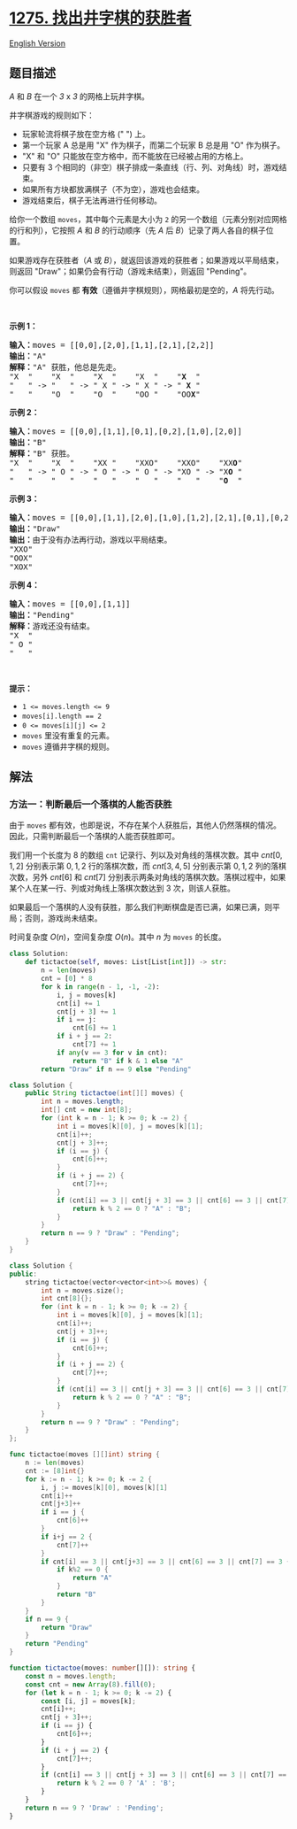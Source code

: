 # [1275. 找出井字棋的获胜者](https://leetcode.cn/problems/find-winner-on-a-tic-tac-toe-game)

[English Version](/solution/1200-1299/1275.Find%20Winner%20on%20a%20Tic%20Tac%20Toe%20Game/README_EN.md)

## 题目描述

<!-- 这里写题目描述 -->

<p><em>A</em> 和&nbsp;<em>B</em>&nbsp;在一个&nbsp;<em>3</em>&nbsp;x&nbsp;<em>3</em>&nbsp;的网格上玩井字棋。</p>

<p>井字棋游戏的规则如下：</p>

<ul>
	<li>玩家轮流将棋子放在空方格 (&quot; &quot;) 上。</li>
	<li>第一个玩家 A 总是用&nbsp;&quot;X&quot; 作为棋子，而第二个玩家 B 总是用 &quot;O&quot; 作为棋子。</li>
	<li>&quot;X&quot; 和 &quot;O&quot; 只能放在空方格中，而不能放在已经被占用的方格上。</li>
	<li>只要有 3 个相同的（非空）棋子排成一条直线（行、列、对角线）时，游戏结束。</li>
	<li>如果所有方块都放满棋子（不为空），游戏也会结束。</li>
	<li>游戏结束后，棋子无法再进行任何移动。</li>
</ul>

<p>给你一个数组 <code>moves</code>，其中每个元素是大小为 <code>2</code> 的另一个数组（元素分别对应网格的行和列），它按照 <em>A</em> 和 <em>B</em> 的行动顺序（先 <em>A</em> 后 <em>B</em>）记录了两人各自的棋子位置。</p>

<p>如果游戏存在获胜者（<em>A</em> 或 <em>B</em>），就返回该游戏的获胜者；如果游戏以平局结束，则返回 &quot;Draw&quot;；如果仍会有行动（游戏未结束），则返回 &quot;Pending&quot;。</p>

<p>你可以假设&nbsp;<code>moves</code>&nbsp;都 <strong>有效</strong>（遵循井字棋规则），网格最初是空的，<em>A</em> 将先行动。</p>

<p>&nbsp;</p>

<p><strong>示例 1：</strong></p>

<pre><strong>输入：</strong>moves = [[0,0],[2,0],[1,1],[2,1],[2,2]]
<strong>输出：</strong>&quot;A&quot;
<strong>解释：</strong>&quot;A&quot; 获胜，他总是先走。
&quot;X  &quot;    &quot;X  &quot;    &quot;X  &quot;    &quot;X  &quot;    &quot;<strong>X</strong>  &quot;
&quot;   &quot; -&gt; &quot;   &quot; -&gt; &quot; X &quot; -&gt; &quot; X &quot; -&gt; &quot; <strong>X</strong> &quot;
&quot;   &quot;    &quot;O  &quot;    &quot;O  &quot;    &quot;OO &quot;    &quot;OO<strong>X</strong>&quot;
</pre>

<p><strong>示例 2：</strong></p>

<pre><strong>输入：</strong>moves = [[0,0],[1,1],[0,1],[0,2],[1,0],[2,0]]
<strong>输出：</strong>&quot;B&quot;
<strong>解释：</strong>&quot;B&quot; 获胜。
&quot;X  &quot;    &quot;X  &quot;    &quot;XX &quot;    &quot;XXO&quot;    &quot;XXO&quot;    &quot;XX<strong>O</strong>&quot;
&quot;   &quot; -&gt; &quot; O &quot; -&gt; &quot; O &quot; -&gt; &quot; O &quot; -&gt; &quot;XO &quot; -&gt; &quot;X<strong>O</strong> &quot; 
&quot;   &quot;    &quot;   &quot;    &quot;   &quot;    &quot;   &quot;    &quot;   &quot;    &quot;<strong>O</strong>  &quot;
</pre>

<p><strong>示例 3：</strong></p>

<pre><strong>输入：</strong>moves = [[0,0],[1,1],[2,0],[1,0],[1,2],[2,1],[0,1],[0,2],[2,2]]
<strong>输出：</strong>&quot;Draw&quot;
<strong>输出：</strong>由于没有办法再行动，游戏以平局结束。
&quot;XXO&quot;
&quot;OOX&quot;
&quot;XOX&quot;
</pre>

<p><strong>示例 4：</strong></p>

<pre><strong>输入：</strong>moves = [[0,0],[1,1]]
<strong>输出：</strong>&quot;Pending&quot;
<strong>解释：</strong>游戏还没有结束。
&quot;X  &quot;
&quot; O &quot;
&quot;   &quot;
</pre>

<p>&nbsp;</p>

<p><strong>提示：</strong></p>

<ul>
	<li><code>1 &lt;= moves.length &lt;= 9</code></li>
	<li><code>moves[i].length == 2</code></li>
	<li><code>0 &lt;= moves[i][j] &lt;= 2</code></li>
	<li><code>moves</code>&nbsp;里没有重复的元素。</li>
	<li><code>moves</code> 遵循井字棋的规则。</li>
</ul>

## 解法

### 方法一：判断最后一个落棋的人能否获胜

由于 `moves` 都有效，也即是说，不存在某个人获胜后，其他人仍然落棋的情况。因此，只需判断最后一个落棋的人能否获胜即可。

我们用一个长度为 $8$ 的数组 `cnt` 记录行、列以及对角线的落棋次数。其中 $cnt[0, 1, 2]$ 分别表示第 $0, 1, 2$ 行的落棋次数，而 $cnt[3, 4, 5]$ 分别表示第 $0, 1, 2$ 列的落棋次数，另外 $cnt[6]$ 和 $cnt[7]$ 分别表示两条对角线的落棋次数。落棋过程中，如果某个人在某一行、列或对角线上落棋次数达到 $3$ 次，则该人获胜。

如果最后一个落棋的人没有获胜，那么我们判断棋盘是否已满，如果已满，则平局；否则，游戏尚未结束。

时间复杂度 $O(n)$，空间复杂度 $O(n)$。其中 $n$ 为 `moves` 的长度。

<!-- tabs:start -->

```python
class Solution:
    def tictactoe(self, moves: List[List[int]]) -> str:
        n = len(moves)
        cnt = [0] * 8
        for k in range(n - 1, -1, -2):
            i, j = moves[k]
            cnt[i] += 1
            cnt[j + 3] += 1
            if i == j:
                cnt[6] += 1
            if i + j == 2:
                cnt[7] += 1
            if any(v == 3 for v in cnt):
                return "B" if k & 1 else "A"
        return "Draw" if n == 9 else "Pending"
```

```java
class Solution {
    public String tictactoe(int[][] moves) {
        int n = moves.length;
        int[] cnt = new int[8];
        for (int k = n - 1; k >= 0; k -= 2) {
            int i = moves[k][0], j = moves[k][1];
            cnt[i]++;
            cnt[j + 3]++;
            if (i == j) {
                cnt[6]++;
            }
            if (i + j == 2) {
                cnt[7]++;
            }
            if (cnt[i] == 3 || cnt[j + 3] == 3 || cnt[6] == 3 || cnt[7] == 3) {
                return k % 2 == 0 ? "A" : "B";
            }
        }
        return n == 9 ? "Draw" : "Pending";
    }
}
```

```cpp
class Solution {
public:
    string tictactoe(vector<vector<int>>& moves) {
        int n = moves.size();
        int cnt[8]{};
        for (int k = n - 1; k >= 0; k -= 2) {
            int i = moves[k][0], j = moves[k][1];
            cnt[i]++;
            cnt[j + 3]++;
            if (i == j) {
                cnt[6]++;
            }
            if (i + j == 2) {
                cnt[7]++;
            }
            if (cnt[i] == 3 || cnt[j + 3] == 3 || cnt[6] == 3 || cnt[7] == 3) {
                return k % 2 == 0 ? "A" : "B";
            }
        }
        return n == 9 ? "Draw" : "Pending";
    }
};
```

```go
func tictactoe(moves [][]int) string {
	n := len(moves)
	cnt := [8]int{}
	for k := n - 1; k >= 0; k -= 2 {
		i, j := moves[k][0], moves[k][1]
		cnt[i]++
		cnt[j+3]++
		if i == j {
			cnt[6]++
		}
		if i+j == 2 {
			cnt[7]++
		}
		if cnt[i] == 3 || cnt[j+3] == 3 || cnt[6] == 3 || cnt[7] == 3 {
			if k%2 == 0 {
				return "A"
			}
			return "B"
		}
	}
	if n == 9 {
		return "Draw"
	}
	return "Pending"
}
```

```ts
function tictactoe(moves: number[][]): string {
    const n = moves.length;
    const cnt = new Array(8).fill(0);
    for (let k = n - 1; k >= 0; k -= 2) {
        const [i, j] = moves[k];
        cnt[i]++;
        cnt[j + 3]++;
        if (i == j) {
            cnt[6]++;
        }
        if (i + j == 2) {
            cnt[7]++;
        }
        if (cnt[i] == 3 || cnt[j + 3] == 3 || cnt[6] == 3 || cnt[7] == 3) {
            return k % 2 == 0 ? 'A' : 'B';
        }
    }
    return n == 9 ? 'Draw' : 'Pending';
}
```

<!-- tabs:end -->

<!-- end -->
